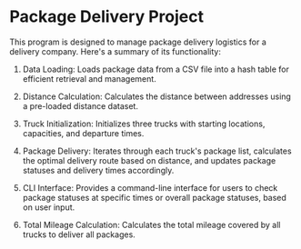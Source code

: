 # Package Delivery Project

This program is designed to manage package delivery logistics for a delivery company. Here's a summary of its functionality:

1. Data Loading: Loads package data from a CSV file into a hash table for efficient retrieval and management.

2. Distance Calculation: Calculates the distance between addresses using a pre-loaded distance dataset.

3. Truck Initialization: Initializes three trucks with starting locations, capacities, and departure times.

4. Package Delivery: Iterates through each truck's package list, calculates the optimal delivery route based on distance, and updates package statuses and delivery times accordingly.

5. CLI Interface: Provides a command-line interface for users to check package statuses at specific times or overall package statuses, based on user input.

6. Total Mileage Calculation: Calculates the total mileage covered by all trucks to deliver all packages.
